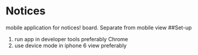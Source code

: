 # Notices
mobile application for notices! board. Separate from mobile view
##Set-up
1. run app in developer tools preferably Chrome
2. use device mode in iphone 6 view preferably 
